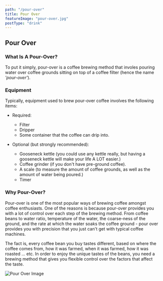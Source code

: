```yaml
---
path: "/pour-over"
title: Pour Over
featureImage: "pour-over.jpg"
postType: "drink"
---
```

Pour Over
---
### What Is A Pour-Over?

To put it simply, pour-over is a coffee brewing method that involes pouring water over coffee grounds sitting on top of a coffee filter (hence the name *'pour-over'*). 

### Equipment

Typically, equipment used to brew pour-over coffee involves the following items:
* Required:
  * Filter
  * Dripper
  * Some container that the coffee can drip into.
  
* Optional (but strongly recommended):
  * Gooseneck kettle (you could use any kettle really, but having a gooseneck kettle will make your life A LOT easier.)
  * Coffee grinder (if you don't have pre-ground coffee).
  * A scale (to measure the amount of coffee grounds, as well as the amount of water being poured.)
  * Timer

### Why Pour-Over?

Pour-over is one of the most popular ways of brewing coffee amongst coffee enthusiasts. One of the reasons is because pour-over provides you with a lot of control over each step of the brewing method. From coffee beans to water ratio, temperature of the water, the coarse-ness of the ground, and the rate at which the water soaks the coffee ground - pour over provides you with precision that you just can't get with typical coffee machines. 

The fact is, every coffee bean you buy tastes different, based on where the coffee comes from, how it was farmed, when it was farmed, how it was roasted ... etc. In order to enjoy the unique tastes of the beans, you need a brewing method that gives you flexible control over the factors that affect the taste. 

![Pour Over Image](./images/americano.jpg)
